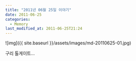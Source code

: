 ```yaml
---
title: "2011년 06월 25일 이야기"
date: 2011-06-25
categories:
  - Memory
last_modified_at: 2011-06-25T21:24
---
```


![img]({{ site.baseurl }}/assets/images/md-20110625-01.jpg)

구리 톨게이트...